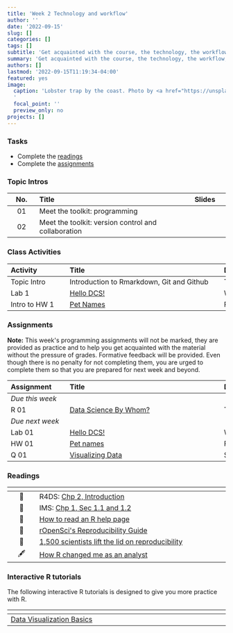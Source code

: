 ```yaml
---
title: 'Week 2 Technology and workflow'
author: ''
date: '2022-09-15'
slug: []
categories: []
tags: []
subtitle: 'Get acquainted with the course, the technology, the workflow, and the skills you will acquire throughout the course :toolbox:'
summary: 'Get acquainted with the course, the technology, the workflow, and the skills you will acquire throughout the semester.'
authors: []
lastmod: '2022-09-15T11:19:34-04:00'
featured: yes
image:
  caption: 'Lobster trap by the coast. Photo by <a href="https://unsplash.com/@squillen?utm_source=unsplash&utm_medium=referral&utm_content=creditCopyText">Sean Quillen</a> on <a href="https://unsplash.com/s/photos/maine-lobster-trap?utm_source=unsplash&utm_medium=referral&utm_content=creditCopyText">Unsplash</a>
  '
  focal_point: ''
  preview_only: no
projects: []
---
```



### Tasks

- Complete the [readings](/post/02-week/#readings)
- Complete the [assignments](/post/02-week/#assignments)


### Topic Intros

<!-- You can access the course videos on YouTube. You can also find a playlists for all course videos on YouTube [here](https://www.youtube.com/playlist?list=PLNUVZZ6hfXX1tyUykCWShOKZdIB0TIhtM). -->

<!-- | <div style="width:50px;text-align:center">No.</div> | <div style="width:250px;text-align:left">Title</div> | <div style="width:80px;text-align:center">YouTube</div> |  <div style="width:80px;text-align:center">Slides</div> | <div style="width:80px;text-align:center">Length</div> | -->
<!-- |:---:|:---------------------|:-------:|:-----------:|:--------:|:------:| -->
<!-- | 01  | Meet the toolkit: programming     | [<span style="color: red;"><i class="fab fa-youtube fa-lg"></i></span>](https://youtu.be/mTAZLFcpnLI) | [<span style="color: #4b5357;"><i class="fas fa-desktop fa-lg"></i></span>](https://laurielbaker.github.io/DCS-210/course-materials/slides/u1-d02-toolkit-r/u1-d02-toolkit-r.html#1) | 34:17 | -->
<!-- | 02  | Meet the toolkit: version control and collaboration     | [<span style="color: red;"><i class="fab fa-youtube fa-lg"></i></span>](https://youtu.be/124DQasLyNQ) | [<span style="color: #4b5357;"><i class="fas fa-desktop fa-lg"></i></span>](https://laurielbaker.github.io/DCS-210/course-materials/slides/u1-d03-toolkit-git/u1-d03-toolkit-git.html) | 11:24 | -->

| <div style="width:50px;text-align:center">No.</div> | <div style="width:250px;text-align:left">Title</div> | <div style="width:80px;text-align:center">Slides</div> | 
|:---:|:---------------------|:-------:|
| 01  | Meet the toolkit: programming  | [<span style="color: #4b5357;"><i class="fas fa-desktop fa-lg"></i></span>](https://laurielbaker.github.io/DCS-210/course-materials/slides/u1-d02-toolkit-r/u1-d02-toolkit-r.html#1) |
| 02  | Meet the toolkit: version control and collaboration     | [<span style="color: #4b5357;"><i class="fas fa-desktop fa-lg"></i></span>](https://laurielbaker.github.io/DCS-210/course-materials/slides/u1-d03-toolkit-git/u1-d03-toolkit-git.html) |

### Class Activities

| <div style="width:120px;text-align:left">Activity</div> | <div style="width:340px;text-align:left">Title</div> | <div style="width:200px;text-align:left">Date</div> |
|:---|:---|:---|
| Topic Intro | Introduction to Rmarkdown, Git and Github | Tue, 20 Sep |
| Lab 1 | [Hello DCS!](https://laurielbaker.github.io/DCS-210/course-materials/lab-instructions/lab-01/lab-01-hello-r.html)  | Wed, 21 Sep|
| Intro to HW 1 | [Pet Names](https://laurielbaker.github.io/DCS-210/course-materials/hw-instructions/hw-01/hw-01-pet-names.html)  | Fri, 23 Sep|


### Assignments

**Note:** This week's programming assignments will not be marked, they are provided as practice and to help you get acquainted with the material without the pressure of grades. Formative feedback will be provided. Even though there is no penalty for not completing them, you are urged to complete them so that you are prepared for next week and beyond.

| <div style="width:120px;text-align:left">Assignment</div> | <div style="width:340px;text-align:left">Title</div> | <div style="width:200px;text-align:left">Due</div> |
|:---|:---|:---|
| *Due this week* | | |
| R 01 | [Data Science By Whom?](https://classroom.google.com/) | Tue, 20 Sep, 23:59 EST |
| *Due next week* | | |
| Lab 01 | [Hello DCS!](https://laurielbaker.github.io/DCS-210/course-materials/lab-instructions/lab-01/lab-01-hello-r.html) | Wed, 28 Sep, 23:59 EST |
| HW 01  | [Pet names](https://laurielbaker.github.io/DCS-210/course-materials/hw-instructions/hw-01/hw-01-pet-names.html) | Fri, 30 Sep, 23:59 EST |
| Q 01  | [Visualizing Data](https://laurie-the-student-baker.shinyapps.io/01-dataviz/)| Sun, 2 Oct, 23:59 EST |

### Readings

| <div style="width:50px"></div>  | <div style="width:420px"></div>  |  <div style="width:200px"></div> |
|:---:|:---|:---:|
| :open_book: | R4DS: [Chp 2, Introduction](https://r4ds.had.co.nz/explore-intro.html) | **Required** |
| :open_book: | IMS: [Chp 1, Sec 1.1 and 1.2](https://openintro-ims.netlify.app/data-hello.html) | **Required** |
| :page_facing_up: | [How to read an R help page](https://socviz.co/appendix.html#a-little-more-about-r) | Optional | 
| :page_facing_up: | [rOpenSci's Reproducibility Guide](https://ropensci.github.io/reproducibility-guide/sections/introduction/) | Optional |
| :page_facing_up: | [1,500 scientists lift the lid on reproducibility](https://www.nature.com/news/1-500-scientists-lift-the-lid-on-reproducibility-1.19970) | Optional |
|  :fountain_pen:  | [How R changed me as an analyst](https://nhsrcommunity.com/blog/how-r-changed-me-as-an-analyst/) | Optional

### Interactive R tutorials

The following interactive R tutorials is designed to give you more practice with R.

|  <div style="width:480px"></div>  |  <div style="width:200px"></div>  |
|:---|:---|
| [Data Visualization Basics](https://rstudio.cloud/learn/primers/1.1) | Extra practice |

